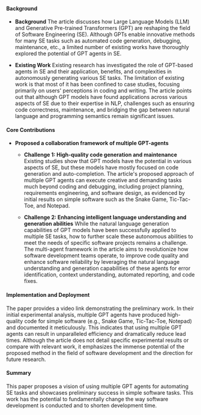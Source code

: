 #### Background
- **Background**
The article discusses how Large Language Models (LLM) and Generative Pre-trained Transformers (GPT) are reshaping the field of Software Engineering (SE). Although GPTs enable innovative methods for many SE tasks such as automated code generation, debugging, maintenance, etc., a limited number of existing works have thoroughly explored the potential of GPT agents in SE.

- **Existing Work**
Existing research has investigated the role of GPT-based agents in SE and their application, benefits, and complexities in autonomously generating various SE tasks. The limitation of existing work is that most of it has been confined to case studies, focusing primarily on users' perceptions in coding and writing. The article points out that although GPT models have found applications across various aspects of SE due to their expertise in NLP, challenges such as ensuring code correctness, maintenance, and bridging the gap between natural language and programming semantics remain significant issues.

#### Core Contributions
- **Proposed a collaboration framework of multiple GPT-agents**
    - **Challenge 1: High-quality code generation and maintenance**
        Existing studies show that GPT models have the potential in various aspects of SE, but these models have mostly focused on code generation and auto-completion. The article's proposed approach of multiple GPT agents can execute creative and demanding tasks much beyond coding and debugging, including project planning, requirements engineering, and software design, as evidenced by initial results on simple software such as the Snake Game, Tic-Tac-Toe, and Notepad.

    - **Challenge 2: Enhancing intelligent language understanding and generation abilities**
        While the natural language generation capabilities of GPT models have been successfully applied to multiple SE tasks, how to further scale these autonomous abilities to meet the needs of specific software projects remains a challenge. The multi-agent framework in the article aims to revolutionize how software development teams operate, to improve code quality and enhance software reliability by leveraging the natural language understanding and generation capabilities of these agents for error identification, context understanding, automated reporting, and code fixes.

#### Implementation and Deployment
The paper provides a video link demonstrating the preliminary work. In their initial experimental analysis, multiple GPT agents have produced high-quality code for simple software (e.g., Snake Game, Tic-Tac-Toe, Notepad) and documented it meticulously. This indicates that using multiple GPT agents can result in unparalleled efficiency and dramatically reduce lead times. Although the article does not detail specific experimental results or compare with relevant work, it emphasizes the immense potential of the proposed method in the field of software development and the direction for future research.

#### Summary
This paper proposes a vision of using multiple GPT agents for automating SE tasks and showcases preliminary success in simple software tasks. This work has the potential to fundamentally change the way software development is conducted and to shorten development time.